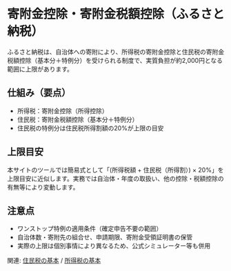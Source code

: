 # 寄附金控除・寄附金税額控除（ふるさと納税）

ふるさと納税は、自治体への寄附により、所得税の寄附金控除と住民税の寄附金税額控除（基本分＋特例分）を受けられる制度で、実質負担が約2,000円となる範囲に上限があります。

## 仕組み（要点）
- 所得税：寄附金控除（所得控除）
- 住民税：寄附金税額控除（基本分＋特例分）
- 住民税の特例分は住民税所得割額の20%が上限の目安

## 上限目安
本サイトのツールでは簡易式として「(所得税額 + 住民税（所得割）) × 20%」を上限目安に近似します。実務では自治体・年度の取扱い、他の控除・税額控除の有無等により変動します。

## 注意点
- ワンストップ特例の適用条件（確定申告不要の範囲）
- 自治体数・寄附先の組合せ、申請期限、寄附金受領証明書の保管
- 実際の上限は個別事情により異なるため、公式シミュレーター等も併用

関連: [住民税の基本](tax-resident.md) / [所得税の基本](tax-income.md)

